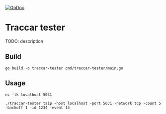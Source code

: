 [![GoDoc](https://godoc.org/github.com/agrocheck/traccar-tester?status.svg)](https://godoc.org/github.com/agrocheck/traccar-tester)

# Traccar tester

TODO: description


## Build

```
go build -o traccar-tester cmd/traccar-tester/main.go
```


## Usage

```
nc -lk localhost 5031
```

```
./traccar-tester taip -host localhost -port 5031 -network tcp -count 5  -backoff 1 -id 1234 -event 14
```
